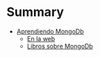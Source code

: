 # Summary

* [Aprendiendo MongoDb](libros_sobre_mongodb.md)
   * [En la web](en_la_web.md)
   * [Libros sobre MongoDb](libros_sobre_mongodb.md)


